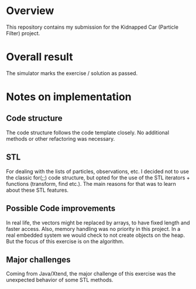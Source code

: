 # Overview
This repository contains my submission for the Kidnapped Car (Particle Filter) project.

# Overall result
The simulator marks the exercise / solution as passed.

# Notes on implementation

## Code structure

The code structure follows the code template closely. No additional methods or other refactoring was necessary.

## STL

For dealing with the lists of particles, observations, etc. I decided not to use the classic for(;;) code
structure, but opted for the use of the STL iterators + functions (transform, find etc.). The main reasons for
that was to learn about these STL features.

## Possible Code improvements

In real life, the vectors might be replaced by arrays, to have fixed length and faster access. Also, memory handling
was no priority in this project. In a real embedded system we would check to not create objects on the heap. But the
focus of this exercise is on the algorithm.

## Major challenges
Coming from Java/Xtend, the major challenge of this exercise was the unexpected behavior of some STL methods.

